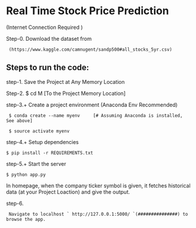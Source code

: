 # Real Time Stock Price Prediction

   (Internet Connection Required )

Step-0.
    Download the dataset from

     (https://www.kaggle.com/camnugent/sandp500#all_stocks_5yr.csv)



## Steps to run the code:

step-1.
     Save the Project at Any Memory Location 

Step-2.
    $ cd M [To the Project Memory Location]


step-3.+ Create a project environment (Anaconda Env Recommended)

     $ conda create --name myenv     [# Assuming Anaconda is installed, See above]

     $ source activate myenv


step-4.+ Setup dependencies

    $ pip install -r REQUIREMENTS.txt


step-5.+ Start the server

    $ python app.py


In homepage, when the company ticker symbol is given, it fetches historical data (at your Project Loaction) and give the output.

step-6.
  
     Navigate to localhost ` http://127.0.0.1:5000/ `(###############) to browse the app. 